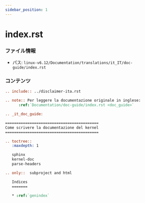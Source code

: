 ```yaml
---
sidebar_position: 1
---
```

# index.rst

### ファイル情報

- パス: `linux-v6.12/Documentation/translations/it_IT/doc-guide/index.rst`

### コンテンツ

```rst
.. include:: ../disclaimer-ita.rst

.. note:: Per leggere la documentazione originale in inglese:
	  :ref:`Documentation/doc-guide/index.rst <doc_guide>`

.. _it_doc_guide:

==========================================
Come scrivere la documentazione del kernel
==========================================

.. toctree::
   :maxdepth: 1

   sphinx
   kernel-doc
   parse-headers

.. only::  subproject and html

   Indices
   =======

   * :ref:`genindex`

```
